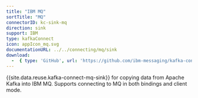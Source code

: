 ```yaml
---
title: "IBM MQ"
sortTitle: "MQ"
connectorID: kc-sink-mq
direction: sink
support: IBM
type: kafkaConnect
icon: appIcon_mq.svg
documentationURL: ../../connecting/mq/sink
download:
  -  { type: 'GitHub', url: 'https://github.com/ibm-messaging/kafka-connect-mq-sink' }
---
```


{{site.data.reuse.kafka-connect-mq-sink}} for copying data from Apache Kafka into IBM&nbsp;MQ. Supports connecting to MQ in both bindings and client mode.